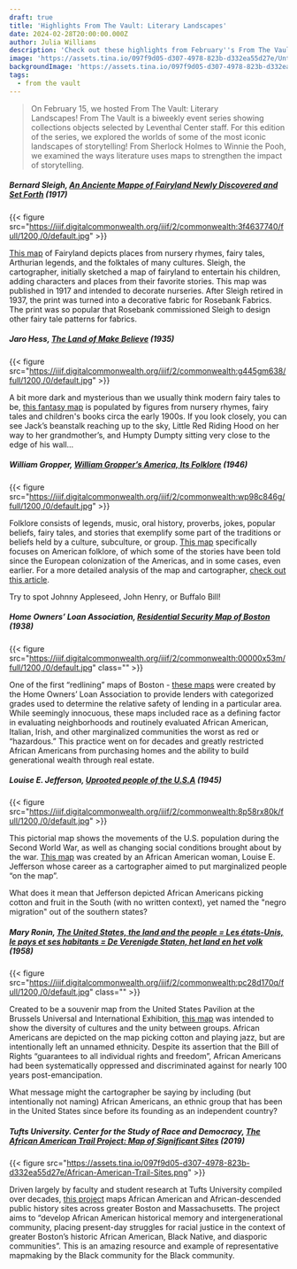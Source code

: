 ```yaml
---
draft: true
title: 'Highlights From The Vault: Literary Landscapes'
date: 2024-02-28T20:00:00.000Z
author: Julia Williams
description: 'Check out these highlights from February''s From The Vault: Literary Landscapes'
image: 'https://assets.tina.io/097f9d05-d307-4978-823b-d332ea55d27e/Untitled (7).png'
backgroundImage: 'https://assets.tina.io/097f9d05-d307-4978-823b-d332ea55d27e/Untitled (7).png'
tags:
  - from the vault
---
```


> On February 15, we hosted From The Vault: Literary Landscapes! From The Vault is a biweekly event series showing collections objects selected by Leventhal Center staff. For this edition of the series, we explored the worlds of some of the most iconic landscapes of storytelling! From Sherlock Holmes to Winnie the Pooh, we examined the ways literature uses maps to strengthen the impact of storytelling.

##### Bernard Sleigh, [An Anciente Mappe of Fairyland Newly Discovered and Set Forth](https://collections.leventhalmap.org/search/commonwealth:3f463773q) (1917)

{{< figure src="https://iiif.digitalcommonwealth.org/iiif/2/commonwealth:3f4637740/full/1200,/0/default.jpg" >}}

[This map](https://collections.leventhalmap.org/search/commonwealth:3f463773q) of Fairyland depicts places from nursery rhymes, fairy tales, Arthurian legends, and the folktales of many cultures. Sleigh, the cartographer, initially sketched a map of fairyland to entertain his children, adding characters and places from their favorite stories. This map was published in 1917 and intended to decorate nurseries. After Sleigh retired in 1937, the print was turned into a decorative fabric for Rosebank Fabrics. The print was so popular that Rosebank commissioned Sleigh to design other fairy tale patterns for fabrics.

##### Jaro Hess, [The Land of Make Believe](https://collections.leventhalmap.org/search/commonwealth:xs55qj04r) (1935)

{{< figure src="https://iiif.digitalcommonwealth.org/iiif/2/commonwealth:g445gm638/full/1200,/0/default.jpg" >}}

A bit more dark and mysterious than we usually think modern fairy tales to be, [this fantasy map](https://collections.leventhalmap.org/search/commonwealth:xs55qj04r) is populated by figures from nursery rhymes, fairy tales and children's books circa the early 1900s. If you look closely, you can see Jack’s beanstalk reaching up to the sky, Little Red Riding Hood on her way to her grandmother’s, and Humpty Dumpty sitting very close to the edge of his wall…

##### William Gropper, [William Gropper’s America, Its Folklore](https://collections.leventhalmap.org/search/commonwealth:7w62hz166) (1946)

{{< figure src="https://iiif.digitalcommonwealth.org/iiif/2/commonwealth:wp98c846g/full/1200,/0/default.jpg" >}}

Folklore consists of legends, music, oral history, proverbs, jokes, popular beliefs, fairy tales, and stories that exemplify some part of the traditions or beliefs held by a culture, subculture, or group. [This map](https://collections.leventhalmap.org/search/commonwealth:7w62hz166) specifically focuses on American folklore, of which some of the stories have been told since the European colonization of the Americas, and in some cases, even earlier. For a more detailed analysis of the map and cartographer, [check out this article](https://www.leventhalmap.org/articles/pictorial-maps-of-americana/).

Try to spot Johnny Appleseed, John Henry, or Buffalo Bill!

##### Home Owners’ Loan Association, [Residential Security Map of Boston](https://collections.leventhalmap.org/search/commonwealth:00000x52b) (1938)

{{< figure src="https://iiif.digitalcommonwealth.org/iiif/2/commonwealth:00000x53m/full/1200,/0/default.jpg" class="" >}}

One of the first “redlining” maps of Boston - [these maps](https://collections.leventhalmap.org/search/commonwealth:00000x52b) were created by the Home Owners’ Loan Association to provide lenders with categorized grades used to determine the relative safety of lending in a particular area. While seemingly innocuous, these maps included race as a defining factor in evaluating neighborhoods and routinely evaluated African American, Italian, Irish, and other marginalized communities the worst as red or “hazardous.” This practice went on for decades and greatly restricted African Americans from purchasing homes and the ability to build generational wealth through real estate.

##### Louise E. Jefferson, [Uprooted people of the U.S.A](https://collections.leventhalmap.org/search/commonwealth:t722kt12g) (1945)

{{< figure src="https://iiif.digitalcommonwealth.org/iiif/2/commonwealth:8p58rx80k/full/1200,/0/default.jpg" >}}

This pictorial map shows the movements of the U.S. population during the Second World War, as well as changing social conditions brought about by the war. [This map](https://collections.leventhalmap.org/search/commonwealth:t722kt12g) was created by an African American woman, Louise E. Jefferson whose career as a cartographer aimed to put marginalized people “on the map”.

What does it mean that Jefferson depicted African Americans picking cotton and fruit in the South (with no written context), yet named the "negro migration" out of the southern states?

##### Mary Ronin, [The United States, the land and the people = Les états-Unis, le pays et ses habitants = De Verenigde Staten, het land en het volk](https://collections.leventhalmap.org/search/commonwealth:q811p344n) (1958)

{{< figure src="https://iiif.digitalcommonwealth.org/iiif/2/commonwealth:pc28d170q/full/1200,/0/default.jpg" class="" >}}

Created to be a souvenir map from the United States Pavilion at the Brussels Universal and International Exhibition, [this map](https://collections.leventhalmap.org/search/commonwealth:q811p344n) was intended to show the diversity of cultures and the unity between groups. African Americans are depicted on the map picking cotton and playing jazz, but are intentionally left an unnamed ethnicity. Despite its assertion that the Bill of Rights “guarantees to all individual rights and freedom”, African Americans had been systematically oppressed and discriminated against for nearly 100 years post-emancipation.

What message might the cartographer be saying by including (but intentionally not naming) African Americans, an ethnic group that has been in the United States since before its founding as an independent country?

##### Tufts University. Center for the Study of Race and Democracy, [The African American Trail Project: Map of Significant Sites](https://bpl.bibliocommons.com/v2/record/S75C7222425) (2019)

{{< figure src="https://assets.tina.io/097f9d05-d307-4978-823b-d332ea55d27e/African-American-Trail-Sites.png" >}}

Driven largely by faculty and student research at Tufts University compiled over decades, [this project](https://bpl.bibliocommons.com/v2/record/S75C7222425) maps African American and African-descended public history sites across greater Boston and Massachusetts. The project aims to “develop African American historical memory and intergenerational community, placing present-day struggles for racial justice in the context of greater Boston’s historic African American, Black Native, and diasporic communities”. This is an amazing resource and example of representative mapmaking by the Black community for the Black community.
